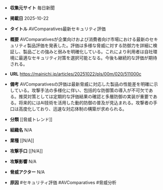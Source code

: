 - **収集元サイト**
毎日新聞

- **掲載日**
2025-10-22

- **タイトル**
AVComparatives最新セキュリティ評価

- **概要**
AVComparativesが企業向けおよび消費者向け市場における最新のセキュリティ製品評価を発表した。評価は多様な脅威に対する防御力を詳細に検証し、製品ごとの強みと弱みを明確化している。これにより利用者は自社環境に最適なセキュリティ対策を選択可能となる。今後も継続的な評価が期待される。

- **URL**
https://mainichi.jp/articles/20251022/pls/00m/020/511000c

- **備考**
AVComparativesの評価は最新脅威に対応した製品の性能差を明確に示している。攻撃手法の多様化に伴い、包括的な防御策の導入が不可欠である。推奨対策としては定期的な評価結果の確認と多層防御の実装が重要である。将来的にはAI技術を活用した動的防御の普及が見込まれる。攻撃者の手口は高度化しており、迅速な対応体制の構築が求められる。

- **分類**
[[脅威トレンド]]

- **組織名**
N/A

- **業種**
[[N/A]]

- **攻撃手口**
[[N/A]]

- **攻撃影響**
N/A

- **脅威アクター**
N/A

- **原因**
#セキュリティ評価 #AVComparatives #脅威分析
